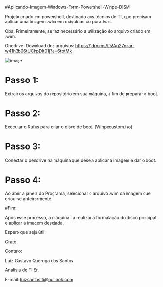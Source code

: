 #Aplicando-Imagem-Windows-Form-Powershell-Winpe-DISM

Projeto criado em powershell, destinado aos técnios de TI, que precisam aplicar uma imagem .wim em máquinas corporativas. 

Obs:  Primeiramente, se faz necessário a utilização do arquivo criado em .wim.

Onedrive: Download dos arquivos: https://1drv.ms/f/s!Aq27nnar-w41h3b06tUChpDIt01j?e=6tptMk

![image](https://user-images.githubusercontent.com/126285028/225759861-1fc1a233-fe75-4c89-9e43-9c62d66f49fc.png)


# Passo 1: 

Extrair os arquivos do repositório em sua máquina, a fim de preparar o boot.

# Passo 2: 

Executar o Rufus para criar o  disco de boot. (Winpecustom.iso).

# Passo 3: 

Conectar o pendrive na máquina que deseja aplicar a imagem e dar o boot.

# Passo 4:  

Ao abrir a janela do Programa, selecionar o arquivo .wim da imagem que criou-se anteirormente.

#Fim: 

Após esse processo, a máquina ira realizar a formatação do disco principal e aplicar a imagem desejada.

Espero que seja útil.

Grato.

Contato:

Luiz Gustavo Queroga dos Santos

Analista de TI Sr.

E-mail: luizsantos.ti@outlook.com








